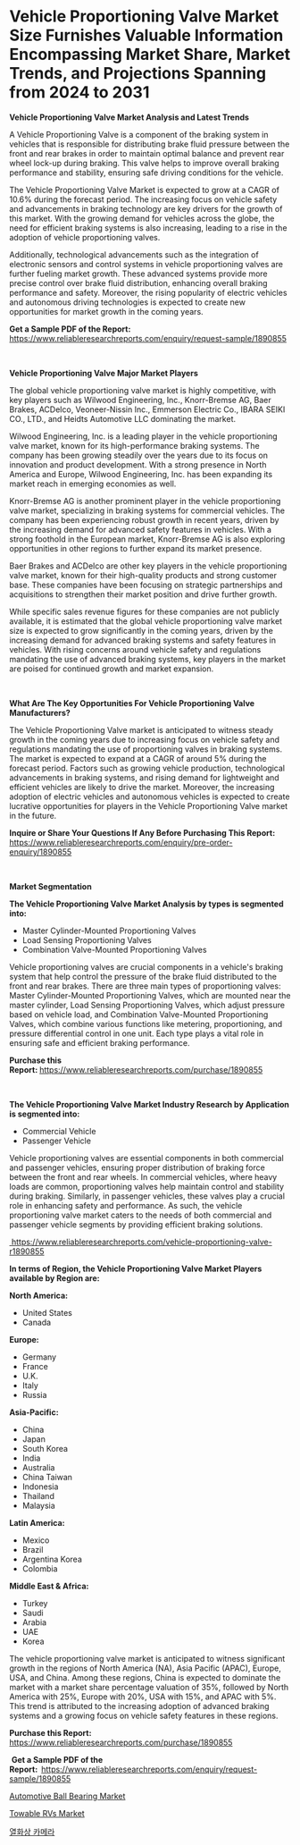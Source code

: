 <p><h1>Vehicle Proportioning Valve Market Size Furnishes Valuable Information Encompassing Market Share, Market Trends, and Projections Spanning from 2024 to 2031</h1></p><p><strong>Vehicle Proportioning Valve Market Analysis and Latest Trends</strong></p>
<p><p>A Vehicle Proportioning Valve is a component of the braking system in vehicles that is responsible for distributing brake fluid pressure between the front and rear brakes in order to maintain optimal balance and prevent rear wheel lock-up during braking. This valve helps to improve overall braking performance and stability, ensuring safe driving conditions for the vehicle.</p><p>The Vehicle Proportioning Valve Market is expected to grow at a CAGR of 10.6% during the forecast period. The increasing focus on vehicle safety and advancements in braking technology are key drivers for the growth of this market. With the growing demand for vehicles across the globe, the need for efficient braking systems is also increasing, leading to a rise in the adoption of vehicle proportioning valves.</p><p>Additionally, technological advancements such as the integration of electronic sensors and control systems in vehicle proportioning valves are further fueling market growth. These advanced systems provide more precise control over brake fluid distribution, enhancing overall braking performance and safety. Moreover, the rising popularity of electric vehicles and autonomous driving technologies is expected to create new opportunities for market growth in the coming years.</p></p>
<p><strong>Get a Sample PDF of the Report:&nbsp;</strong> <a href="https://www.reliableresearchreports.com/enquiry/request-sample/1890855">https://www.reliableresearchreports.com/enquiry/request-sample/1890855</a></p>
<p>&nbsp;</p>
<p><strong>Vehicle Proportioning Valve Major Market Players</strong></p>
<p><p>The global vehicle proportioning valve market is highly competitive, with key players such as Wilwood Engineering, Inc., Knorr-Bremse AG, Baer Brakes, ACDelco, Veoneer-Nissin Inc., Emmerson Electric Co., IBARA SEIKI CO., LTD., and Heidts Automotive LLC dominating the market.</p><p>Wilwood Engineering, Inc. is a leading player in the vehicle proportioning valve market, known for its high-performance braking systems. The company has been growing steadily over the years due to its focus on innovation and product development. With a strong presence in North America and Europe, Wilwood Engineering, Inc. has been expanding its market reach in emerging economies as well.</p><p>Knorr-Bremse AG is another prominent player in the vehicle proportioning valve market, specializing in braking systems for commercial vehicles. The company has been experiencing robust growth in recent years, driven by the increasing demand for advanced safety features in vehicles. With a strong foothold in the European market, Knorr-Bremse AG is also exploring opportunities in other regions to further expand its market presence.</p><p>Baer Brakes and ACDelco are other key players in the vehicle proportioning valve market, known for their high-quality products and strong customer base. These companies have been focusing on strategic partnerships and acquisitions to strengthen their market position and drive further growth.</p><p>While specific sales revenue figures for these companies are not publicly available, it is estimated that the global vehicle proportioning valve market size is expected to grow significantly in the coming years, driven by the increasing demand for advanced braking systems and safety features in vehicles. With rising concerns around vehicle safety and regulations mandating the use of advanced braking systems, key players in the market are poised for continued growth and market expansion.</p></p>
<p>&nbsp;</p>
<p><strong>What Are The Key Opportunities For Vehicle Proportioning Valve Manufacturers?</strong></p>
<p><p>The Vehicle Proportioning Valve market is anticipated to witness steady growth in the coming years due to increasing focus on vehicle safety and regulations mandating the use of proportioning valves in braking systems. The market is expected to expand at a CAGR of around 5% during the forecast period. Factors such as growing vehicle production, technological advancements in braking systems, and rising demand for lightweight and efficient vehicles are likely to drive the market. Moreover, the increasing adoption of electric vehicles and autonomous vehicles is expected to create lucrative opportunities for players in the Vehicle Proportioning Valve market in the future.</p></p>
<p><strong>Inquire or Share Your Questions If Any Before Purchasing This Report:</strong> <a href="https://www.reliableresearchreports.com/enquiry/pre-order-enquiry/1890855">https://www.reliableresearchreports.com/enquiry/pre-order-enquiry/1890855</a></p>
<p>&nbsp;</p>
<p><strong>Market Segmentation</strong></p>
<p><strong>The Vehicle Proportioning Valve Market Analysis by types is segmented into:</strong></p>
<p><ul><li>Master Cylinder-Mounted Proportioning Valves</li><li>Load Sensing Proportioning Valves</li><li>Combination Valve-Mounted Proportioning Valves</li></ul></p>
<p><p>Vehicle proportioning valves are crucial components in a vehicle's braking system that help control the pressure of the brake fluid distributed to the front and rear brakes. There are three main types of proportioning valves: Master Cylinder-Mounted Proportioning Valves, which are mounted near the master cylinder, Load Sensing Proportioning Valves, which adjust pressure based on vehicle load, and Combination Valve-Mounted Proportioning Valves, which combine various functions like metering, proportioning, and pressure differential control in one unit. Each type plays a vital role in ensuring safe and efficient braking performance.</p></p>
<p><strong>Purchase this Report:&nbsp;</strong><a href="https://www.reliableresearchreports.com/purchase/1890855">https://www.reliableresearchreports.com/purchase/1890855</a></p>
<p>&nbsp;</p>
<p><strong>The Vehicle Proportioning Valve Market Industry Research by Application is segmented into:</strong></p>
<p><ul><li>Commercial Vehicle</li><li>Passenger Vehicle</li></ul></p>
<p><p>Vehicle proportioning valves are essential components in both commercial and passenger vehicles, ensuring proper distribution of braking force between the front and rear wheels. In commercial vehicles, where heavy loads are common, proportioning valves help maintain control and stability during braking. Similarly, in passenger vehicles, these valves play a crucial role in enhancing safety and performance. As such, the vehicle proportioning valve market caters to the needs of both commercial and passenger vehicle segments by providing efficient braking solutions.</p></p>
<p><a href="https://www.reliableresearchreports.com/vehicle-proportioning-valve-r1890855">&nbsp;https://www.reliableresearchreports.com/vehicle-proportioning-valve-r1890855</a></p>
<p><strong>In terms of Region, the Vehicle Proportioning Valve Market Players available by Region are:</strong></p>
<p>
    <p> <strong> North America: </strong>
        <ul>
            <li>United States</li>
            <li>Canada</li>
        </ul>
        </p> 
    <p> <strong> Europe: </strong>
        <ul>
            <li>Germany</li>
            <li>France</li>
            <li>U.K.</li>
            <li>Italy</li>
            <li>Russia</li>
        </ul>
        </p> 
    <p> <strong> Asia-Pacific: </strong>
        <ul>
            <li>China</li>
            <li>Japan</li>
            <li>South Korea</li>
            <li>India</li>
            <li>Australia</li>
            <li>China Taiwan</li>
            <li>Indonesia</li>
            <li>Thailand</li>
            <li>Malaysia</li>
        </ul>
        </p> 
    <p> <strong> Latin America: </strong>
        <ul>
            <li>Mexico</li>
            <li>Brazil</li>
            <li>Argentina Korea</li>
            <li>Colombia</li>
        </ul>
        </p> 
    <p> <strong> Middle East & Africa: </strong>
        <ul>
            <li>Turkey</li>
            <li>Saudi</li>
            <li>Arabia</li>
            <li>UAE</li>
            <li>Korea</li>
        </ul>
    </p>
    </p>
<p><p>The vehicle proportioning valve market is anticipated to witness significant growth in the regions of North America (NA), Asia Pacific (APAC), Europe, USA, and China. Among these regions, China is expected to dominate the market with a market share percentage valuation of 35%, followed by North America with 25%, Europe with 20%, USA with 15%, and APAC with 5%. This trend is attributed to the increasing adoption of advanced braking systems and a growing focus on vehicle safety features in these regions.</p></p>
<p><strong>Purchase this Report: </strong><a href="https://www.reliableresearchreports.com/purchase/1890855">https://www.reliableresearchreports.com/purchase/1890855</a></p>
<p>&nbsp;<strong>Get a Sample PDF of the Report:&nbsp;&nbsp;</strong><a href="https://www.reliableresearchreports.com/enquiry/request-sample/1890855">https://www.reliableresearchreports.com/enquiry/request-sample/1890855</a></p>
<p><strong></strong></p>
<p><p><a href="https://github.com/wwwkeltoum/Market-Research-Report-List-3/blob/main/automotive-ball-bearing-market.md">Automotive Ball Bearing Market</a></p><p><a href="https://github.com/gamblestampleyjenny50m5sl6/Market-Research-Report-List-3/blob/main/towable-rvs-market.md">Towable RVs Market</a></p><p><a href="https://medium.com/@axintepreda1/%EA%B8%80%EB%A1%9C%EB%B2%8C-%EC%97%B4%ED%99%94%EC%83%81-%EC%B9%B4%EB%A9%94%EB%9D%BC-%EC%8B%9C%EC%9E%A5-%EA%B7%9C%EB%AA%A8%EB%8A%94-2024%EB%85%84%EB%B6%80%ED%84%B0-2031%EB%85%84%EA%B9%8C%EC%A7%80-%EC%9D%98-%EC%97%B0%ED%8F%89%EA%B7%A0%EC%84%B1%EC%9E%A5%EB%A5%A0-cagr-%EC%9D%84-%EA%B2%BD%ED%97%98%ED%95%A0-%EA%B2%83%EC%9C%BC%EB%A1%9C-%EC%98%88%EC%83%81%EB%90%A9%EB%8B%88%EB%8B%A4-%EC%82%B0%EC%97%85-%EC%98%88%EC%B8%A1%EC%97%90-%EB%94%B0%EB%A5%B4%EB%A9%B4-881ea1b14b7d">열화상 카메라</a></p></p>